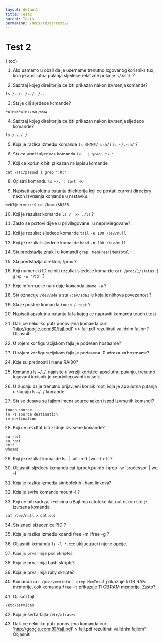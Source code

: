 ```yaml
---
layout: default
title: Test2    
parent: Tests
permalink: /docs/tests/test2/
---
```


# Test 2

{:toc}

1. Ako uzmemo u obzir da je username trenutno logovanog korisnika tux, koja je apsulutna putanja sljedece relativne putanje ~/.ssh/. ?

2. Sadrzaj kojeg direktorija ce biti prikazan nakon izvrsenja komande?

````
ls /../../../../..
````

3. Sta je cilj sljedece komande?

````
PATH=$PATH:/var/www
````

4. Sadrzaj kojeg direktorija ce biti prikazan nakon izvrsenja sljedece komande?

````
ls /./././
````

5. Koja je razlika izmedju komande ````ls $HOME/.ssh/````  i  ````ls ~/.ssh/```` ?


6. Sta ce vratiti sljedeca komanda ````ls . | grep '^\.'````

7. Koji ce korisnik biti prikazan na ispisu komande

````
cat /etc/passwd | grep ':0:'
````

8. Opisati komandu ````ls ~/. | sort -R````

9. Napisati apsolutnu putanju direktorija koji ce postati current directory nakon izvrsenja komande u nastavku.

````
web7@server:~$ cd /home/$USER
````

10. Koji je razultat komande ````ls /. >> ./ls```` ?

11. Zasto se portovi dijele u privilegovane i u neprivilegovane?

12. Koji je rezultat sljedece komande ````tail -n 100 /dev/null````

13. Koji je rezultat sljedece komande ````head -n 100 /dev/null````

14. Sta predstavlja znak | u komandi ````grep 'MemFree\|MemTotal'````

15. Sta predstavlja direktorij /proc ?

16. Koji numericki ID ce biti rezultat sljedece komande ````cat /proc/1/status | grep -w 'Pid'```` ?

17. Koje informacije nam daje komanda ````uname -a```` ?

18. Sta oznacuje ````/dev/sda```` a sta ````/dev/sda1```` te koja je njihova povezanost ?

19. Sta je postize komanda ````touch /.test```` ?

20. Napisati apsolutnu putanju fajla kojeg ce napraviti komanda touch /.test

21. Da li ce nekoliko puta ponovljena komanda curl 'http://google.com:80/fajl.pdf' >> fajl.pdf rezultirati validnim fajlom? Objasniti.

22. U kojem konfiguracijskom fajlu je podesen hostname?

23. U kojem konfiguracijskom fajlu je podesena IP adresa za hostname?

24. Koje su prednosti i mane RAID0?

25. Komandu ls ~/../. napisite u verziji koristeci apsolutnu putanju, trenutno logovani korisnik je neprivilegovani korisnik.

26. U slucaju da je trenutno prijavljeni korinik root, koja je apsulutna putanja u slucaju ls ~/../ komande


27. Sta se desava sa fajlom imena source nakon ispod izvrsenih komandi?

````
touch source
ln -s source destination
rm destination
````

28. Koji ce rezultat biti zadnje izvrsene komande?

````
su root
su root
exit
whoami
````

29. Koji je rezultat komande ls . | tail -n 0 | wc -l > ls ?

30. Objasniti sljedecu komandu cat /proc/cpuinfo | grep -w 'processor' | wc -l

31. Koja je razlika izmedju simbolickih i hard linkova?

32. Koja je svrha komande mount -l ?

33. Koji ce biti sadrzaj i velicina u Bajtima datoteke dat.out nakon sto je izvrsena komanda

````
cat /dev/null > dat.out
````

34. Sta znaci skracenica PID ?

35. Koja je razlika izmedju koandi free -m i free -g ?

36. Objasniti komandu `ls -l *.txt` ukljucujuci i njene opcije.

37. Koja je prva linija perl skripte?

38. Koja je prva linija bash skripte?

39. Koja je prva linija ruby skripte?

40. Komanda ````cat /proc/meminfo | grep MemTotal```` prikazuje 5 GB RAM memorije, dok komanda ````free -t```` prikazuje 11 GB RAM memorije. Zasto?


41. Opisati fajl

````
/etc/services
````

42. Koja je svrha fajla ````/etc/aliases````

43. Da li ce nekoliko puta ponovljena komanda curl 'http://google.com:80/fajl.pdf' > fajl.pdf rezultirati validnim fajlom? Objasniti.

